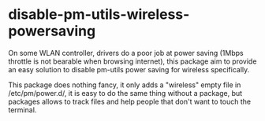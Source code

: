 # disable-pm-utils-wireless-powersaving
On some WLAN controller, drivers do a poor job at power saving (1Mbps throttle is not bearable when browsing internet), this package aim to provide an easy solution to disable pm-utils power saving for wireless specifically.

This package does nothing fancy, it only adds a "wireless" empty file in /etc/pm/power.d/, it is easy to do the same thing without a package, but packages allows to track files and help people that don't want to touch the terminal.
